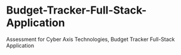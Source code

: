 # Budget-Tracker-Full-Stack-Application
Assessment for Cyber Axis Technologies, Budget Tracker Full-Stack Application
